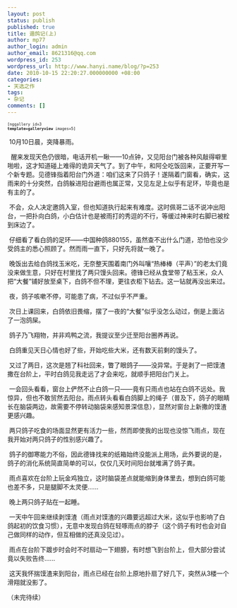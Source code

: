 ```yaml
---
layout: post
status: publish
published: true
title: 遁鸽记(上)
author: mp77
author_login: admin
author_email: 8621316@qq.com
wordpress_id: 253
wordpress_url: http://www.hanyi.name/blog/?p=253
date: 2010-10-15 22:20:27.000000000 +08:00
categories:
- 天选之作
tags:
- 杂记
comments: []
---
```

<code><code><code>[nggallery id=3 <strong>template=galleryview</strong> images=5]</code></code></code>

 10月10日晨，突降暴雨。

  醒来发现天色仍很暗，电话开机一瞅——10点钟，又见阳台门被各种风敲得噼里啪啦，这才知道碰上难得的诡异天气了。到了中午，和阿仝吃饭回来，正要开写一个新专题。见德锋指着阳台门外道：咱们这来了只鸽子！遂隔着门窗看，确实，这雨来的十分突然，白鸽躲进阳台避雨也属正常，又见左足上似乎有足环，毕竟也是有主的了。

 不会，众人决定邀鸽入室，但也知道执行起来有难度。这时佩哥二话不说冲出阳台，一把扑向白鸽，小白估计也是被雨打的秀逗的不行，等缓过神来时右脚已被栓到床边了。

 仔细看了看白鸽的足环——中国种鸽880155，虽然查不出什么门道，恐怕也没少受鸽主的悉心照顾了。然而雨一直下，只好先将就一晚了。

 晚饭出去给白鸽找玉米吃，无奈整天围着南门外叫嚷“热棒棒（平声）”的老太们竟没来做生意，只好在村里找了两只馒头回来。德锋已经从食堂带了粘玉米，众人把“大餐”铺好放至桌下，白鸽不但不理，更往衣柜下钻去。这一钻就再没出来过。

 夜，鸽子咳嗽不停，可能患了病，不过似乎不严重。

 次日上课回来，白鸽依旧畏缩，摆了一夜的“大餐”似乎没怎么动过，倒是上面沾了一泡鸽屎。

 鸽子乃飞翔物，并非鸡鸭之流，我提议至少迁至阳台圈养再说。

 白鸽重见天日心情也好了些，开始吃些大米，还有数天前剩的馒头了。

 又过了两日，这次是翘了科社回来，瞥了眼鸽子——没异常。于是剥了一把馍渣撒在台阶上，平时白鸽见我走远了才会来吃，就顺手把阳台门关上。

 一会回头看看，窗台上俨然不止白鸽一只——竟有只雨点也站在白鸽不远处。我惊异，但也不敢贸然去阳台。雨点转头看看白鸽脚上的绳子（普及下，鸽子的眼睛长在脑袋两边，故需要不停转动脑袋来感知景深信息），显然对窗台上新撒的馍渣更感兴趣。

 两只鸽子吃食的场面显然更有活力一些，然而即使我的出现也没惊飞雨点，现在我开始对两只鸽子的性别感兴趣了。

 鸽子的御寒能力不俗，因此德锋找来的纸箱始终没能派上用场，此外要说的是，鸽子的消化系统简直简单的可以，仅仅几天时间阳台就堆满了鸽子粪。

 雨点喜欢在台阶上玩金鸡独立，这时脑袋差点就能缩到身体里去，想到白鸽可能也差不多，只是腿脚不太灵便......

 晚上两只鸽子贴在一起睡。

 一天中午回来继续剥馍渣（雨点对馍渣的兴趣要远超过大米，这似乎也影响了白鸽起初的饮食习惯），无意中发现白鸽在轻啄雨点的脖子（这个鸽子有时也会对自己做同样的动作，但互相做的还真没见过）。

 雨点在台阶下踱步时会时不时扇动一下翅膀，有时想飞到台阶上，但大部分尝试竟以失败告终......

 这天我怀揣馍渣来到阳台，雨点已经在台阶上原地扑扇了好几下，突然从3楼一个滑翔就没影了。

（未完待续）
